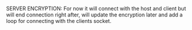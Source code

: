 SERVER ENCRYPTION: 
For now it will connect with the host and client but will end connection right after, will update the encryption later and add a loop for connecting with the clients socket.
